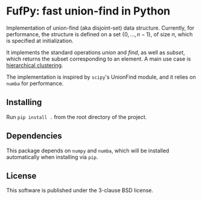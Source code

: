 # FufPy: fast union-find in Python

Implementation of union-find (aka disjoint-set) data structure.
Currently, for performance, the structure is defined on a set $\{0, \dots, n-1\}$, of size $n$, which is specified at initialization.

It implements the standard operations $union$ and $find$, as well as $subset$, which returns the subset corresponding to an element.
A main use case is [hierarchical clustering](https://en.wikipedia.org/wiki/Hierarchical_clustering).

The implementation is inspired by `scipy`'s UnionFind module, and it relies on `numba` for performance.

## Installing

Run `pip install .` from the root directory of the project.

## Dependencies

This package depends on `numpy` and `numba`, which will be installed automatically when installing via `pip`.

## License

This software is published under the 3-clause BSD license.
